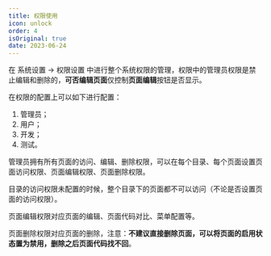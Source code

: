 ```yaml
---
title: 权限使用
icon: unlock
order: 4
isOriginal: true
date: 2023-06-24
---
```


在 系统设置 -> 权限设置 中进行整个系统权限的管理，权限中的管理员权限是禁止编辑和删除的，**可否编辑页面**仅控制**页面编辑**按钮是否显示。

在权限的配置上可以如下进行配置：

1. 管理员；
2. 用户；
3. 开发；
4. 测试。

管理员拥有所有页面的访问、编辑、删除权限，可以在每个目录、每个页面设置页面访问权限、页面编辑权限、页面删除权限。

目录的访问权限未配置的时候，整个目录下的页面都不可以访问（不论是否设置页面的访问权限）。

页面编辑权限对应页面的编辑、页面代码对比、菜单配置等。

页面删除权限对应页面的删除，注意：**不建议直接删除页面，可以将页面的启用状态置为禁用，删除之后页面代码找不回**。
